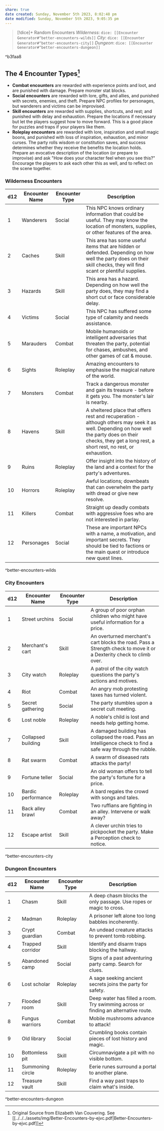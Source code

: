 ```yaml
---
share: true
date created: Sunday, November 5th 2023, 8:02:48 pm
date modified: Sunday, November 5th 2023, 9:05:35 pm
---
```



> [!dice]+ Random Encounters
> *Wilderness*: `dice: [[Encounter Generator#^better-encounters-wilds]]`
> *City*: `dice: [[Encounter Generator#^better-encounters-city]]`
> *Dungeon*: `dice: [[Encounter Generator#^better-encounters-dungeon]]`

^b3faa8


## The 4 Encounter Types[^1]
 - **Combat encounters** are rewarded with experience points and loot, and are punished with damage. Prepare monster stat blocks.
- **Social encounters** are rewarded with lore, gifts, and allies, and punished with secrets, enemies, and theft. Prepare NPC profiles for personages, but wanderers and victims can be improvised. 
- **Skill encounters** are rewarded with supplies, shortcuts, and rest; and punished with delay and exhaustion. Prepare the locations if necessary but let the players suggest how to move forward. This is a good place for puzzles and traps if your players like them. 
- **Roleplay encounters** are rewarded with lore, inspiration and small magic boons, and punished with loss of inspiration, exhaustion, and minor curses. The party rolls wisdom or constitution saves, and success determines whether they receive the benefits the location holds. Prepare an evocative description of the location (or prepare to improvise) and ask "How does your character feel when you see this?" Encourage the players to ask each other this as well, and to reflect on the scene together.

[^1]: Original Source from Elizabeth Van Couvering. See [[../../../assets/img/Better-Encounters-by-ejvc.pdf|Better-Encounters-by-ejvc.pdf]]

### Wilderness Encounters
| d12 | Encounter Name | Encounter Type | Description                                                                                                                                                                                                  |
| --- | -------------- | -------------- | ------------------------------------------------------------------------------------------------------------------------------------------------------------------------------------------------------------ |
| 1   | Wanderers      | Social         | This NPC knows ordinary information that could be useful. They may know the location of monsters, supplies, or other features of the area.                                                                   |
| 2   | Caches         | Skill          | This area has some useful items that are hidden or defended. Depending on how well the party does on their skill checks, they will find scant or plentiful supplies.                                         |
| 3   | Hazards        | Skill          | This area has a hazard. Depending on how well the party does, they may find a short cut or face considerable delay.                                                                                          |
| 4   | Victims        | Social         | This NPC has suffered some type of calamity and needs assistance.                                                                                                                                            |
| 5   | Marauders      | Combat         | Mobile humanoids or intelligent adversaries that threaten the party, potential for chases, ambushes, and other games of cat & mouse.                                                                         |
| 6   | Sights         | Roleplay       | Amazing encounters to emphasise the magical nature of the world.                                                                                                                                             |
| 7   | Monsters       | Combat         | Track a dangerous monster and gain its treasure - before it gets you. The monster's lair is nearby.                                                                                                          |
| 8   | Havens         | Skill          | A sheltered place that offers rest and recuperation - although others may seek it as well. Depending on how well the party does on their checks, they get a long rest, a short rest, no rest, or exhaustion. |
| 9   | Ruins          | Roleplay       | Offer insight into the history of the land and a context for the party's adventures.                                                                                                                         |
| 10  | Horrors        | Roleplay       | Awful locations; downbeats that can overwhelm the party with dread or give new resolve.                                                                                                                      |
| 11  | Killers        | Combat         | Straight up deadly combats with aggressive foes who are not interested in parlay.                                                                                                                            |
| 12  | Personages     | Social         | These are important NPCs with a name, a motivation, and important secrets. They should be tied to factions or the main quest or introduce new quest lines.                                                   |
^better-encounters-wilds


### City Encounters
| d12 | Encounter Name | Encounter Type | Description |
|-|-|-|-|
| 1 | Street urchins | Social | A group of poor orphan children who might have useful information for a price. |  
| 2 | Merchant's cart | Skill | An overturned merchant's cart blocks the road. Pass a Strength check to move it or a Dexterity check to climb over. |
| 3 | City watch | Roleplay | A patrol of the city watch questions the party's actions and motives. |
| 4 | Riot | Combat | An angry mob protesting taxes has turned violent. |
| 5 | Secret gathering | Social | The party stumbles upon a secret cult meeting. |
| 6 | Lost noble | Roleplay | A noble's child is lost and needs help getting home. | 
| 7 | Collapsed building | Skill | A damaged building has collapsed the road. Pass an Intelligence check to find a safe way through the rubble. |
| 8 | Rat swarm | Combat | A swarm of diseased rats attacks the party! | 
| 9 | Fortune teller | Social | An old woman offers to tell the party's fortune for a price. |
| 10 | Bardic performance | Roleplay | A bard regales the crowd with songs and tales. |
| 11 | Back alley brawl | Combat | Two ruffians are fighting in an alley. Intervene or walk away? |  
| 12 | Escape artist | Skill | A clever urchin tries to pickpocket the party. Make a Perception check to notice. |
^better-encounters-city


### Dungeon Encounters
| d12 | Encounter Name   | Encounter Type | Description                                                                        |
| --- | ---------------- | -------------- | ---------------------------------------------------------------------------------- |
| 1   | Chasm            | Skill          | A deep chasm blocks the only passage. Use ropes or magic to cross.                 |
| 2   | Madman           | Roleplay       | A prisoner left alone too long babbles incoherently.                               |
| 3   | Crypt guardian   | Combat         | An undead creature attacks to prevent tomb robbing.                                |
| 4   | Trapped corridor | Skill          | Identify and disarm traps blocking the hallway.                                    |
| 5   | Abandoned camp   | Social         | Signs of a past adventuring party camp. Search for clues.                          |
| 6   | Lost scholar     | Roleplay       | A sage seeking ancient secrets joins the party for safety.                         |
| 7   | Flooded room     | Skill          | Deep water has filled a room. Try swimming across or finding an alternative route. |
| 8   | Fungus warriors  | Combat         | Mobile mushrooms advance to attack!                                                |
| 9   | Old library      | Social         | Crumbling books contain pieces of lost history and magic.                          |
| 10  | Bottomless pit   | Skill          | Circumnavigate a pit with no visible bottom.                                       |
| 11  | Summoning circle | Roleplay       | Eerie runes surround a portal to another plane.                                    |
| 12  | Treasure vault   | Skill          | Find a way past traps to claim what's inside.                                      |
^better-encounters-dungeon


